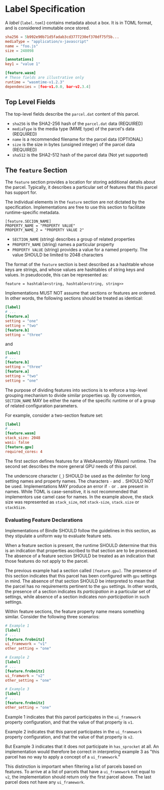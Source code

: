 # Label Specification

A _label_ (`label.toml`) contains metadata about a box. It is in TOML format, and is considered immutable once stored.

```toml
sha256 = 5b992e90b71d5fadab3cd3777230ef370df75f5b...
mediaType = "application/x-javascript"
name = "foo.js"
size = 248098

[annotations]
key1 = "value 1"

[feature.wasm]
# These fields are illustrative only
runtime = "wasmtime-v1.2.3"
dependencies = [foo-v1.0.0, bar-v2.3.4]
```

## Top Level Fields

The top-level fields describe the `parcel.dat` content of this parcel.

- `sha256` is the SHA2-256 hash of the `parcel.dat` data (REQUIRED)
- `mediaType` is the media type (MIME type) of the parcel's data (REQUIRED)
- `name` is a recommended filename for the parcel data (OPTIONAL)
- `size` is the size in bytes (unsigned integer) of the parcel data (REQUIRED)
- `sha512` is the SHA2-512 hash of the parcel data (Not yet supported)

## The `feature` Section

The `feature` section provides a location for storing additional details about the parcel.
Typically, it describes a particular set of features that this parcel has support for.

The individual elements in the `feature` section are not dictated by the specification.
Implementations are free to use this section to facilitate runtime-specific metadata.

```
[feature.SECION_NAME]
PROPERTY_NAME = "PROPERTY VALUE"
PROPERTY_NAME_2 = "PROPERTY VALUE 2"
```

- `SECTION_NAME` (string) describes a group of related properties
- `PROPERTY_NAME` (string) names a particular property
- `PROPERTY VALUE` (string) provides a value for a named property. The value SHOULD be limited to 2048 characters

The format of the `feature` section is best described as a hashtable whose keys are strings, and whose values are hashtables of string keys and values.
In pseudocode, this can be represented as:

```
feature = hashtable<string, hashtable<string, string>>
```

Implementations MUST NOT assume that sections or features are ordered. In other words, the following sections should be treated as identical:

```toml
[label]
# ...
[feature.a]
setting = "one"
setting = "two"
[feature.b]
setting = "three"
```

and 

```toml
[label]
# ...
[feature.b]
setting = "three"
[feature.a]
setting = "two"
setting = "one"
```

The purpose of dividing features into sections is to enforce a top-level grouping mechanism to divide similar properties up. By convention, `SECTION_NAME` MAY be either the name of the specific runtime or of a group of related configuration parameters.

For example, consider a two-section feature set:

```toml
[label]
# ...
[feature.wasm]
stack_size: 2048
wasi: false
[feature.gpu]
required_cores: 4
```

The first section defines features for a WebAssembly (Wasm) runtime.
The second set describes the more general GPU needs of this parcel.

The underscore character (`_`) SHOULD be used as the delimiter for long setting names and property names.
The characters `-` and `.` SHOULD NOT be used.
Implementations MAY produce an error if `-` or `.` are present in names.
While TOML is case-sensitive, it is not recommended that implementors use camel case for names.
In the example above, the stack size was represented as `stack_size`, not `stack-size`, `stack.size` or `stackSize`.

### Evaluating Feature Declarations

Implementations of Bindle SHOULD follow the guidelines in this section, as they stipulate a uniform way to evaluate feature sets.

When a feature section is present, the runtime SHOULD determine that this is an indication that properties ascribed to that section are to be processed.
The absence of a feature section SHOULD be treated as an indication that those features do not apply to the parcel.

The previous example had a section called `[feature.gpu]`.
The presence of this section indicates that this parcel has been configured with `gpu` settings in mind.
The absence of that section SHOULD be interpreted to mean that the parcel has no requirements pertinent to the `gpu` settings.
In other words, the presence of a section indicates its _participation in_ a particular set of settings, while absence of a section indicates _non-participation_ in such settings.

Within feature sections, the feature property name means something similar. Consider the following three scenarios:

```toml
# Example 1
[label]
# ...
[feature.frobnitz]
ui_framework = "v1"
other_setting = "one"

# Example 2
[label]
# ...
[feature.frobnitz]
ui_framwork = "v2"
other_setting = "one"

# Example 3
[label]
# ...
[feature.frobnitz]
other_setting = "one"
```

Example 1 indicates that this parcel participates in the `ui_framework` property configuration, and that the value of that property is `v1`.

Example 2 indicates that this parcel participates in the `ui_framework` property configuration, and that the value of that property is `v2`.

But Example 3 indicates that it does not participate in `has_sprocket` at all.
An implementation would therefore be correct in interpreting example 3 as "this parcel has no way to apply a concept of a `ui_framework`."

This distinction is important when filtering a list of parcels based on features.
To arrive at a list of parcels that have a `ui_framework` not equal to `v2`, the implementation should return only the first parcel above.
The last parcel does not have any `ui_framework`.